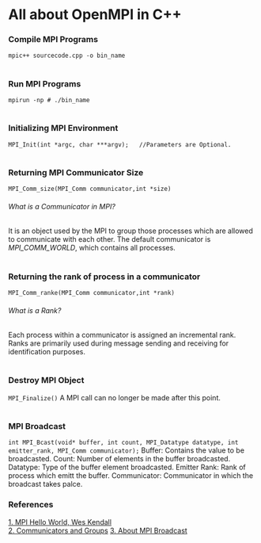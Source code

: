 # All about OpenMPI in C++

### Compile MPI Programs 
`mpic++ sourcecode.cpp -o bin_name`
#

### Run MPI Programs
`mpirun -np # ./bin_name` 
#

### Initializing MPI Environment
`MPI_Init(int *argc, char ***argv);   //Parameters are Optional.`
#

### Returning MPI Communicator Size
`MPI_Comm_size(MPI_Comm communicator,int *size)`
###### What is a Communicator in MPI?
It is an object used by the MPI to group those processes which are allowed to communicate with each other. The default communicator is *MPI_COMM_WORLD*, which contains all processes.
#

### Returning the rank of  process in a communicator
`MPI_Comm_ranke(MPI_Comm communicator,int *rank)`
###### What is a Rank?
Each process within a communicator is assigned an incremental rank. Ranks are primarily used during message sending and receiving for identification purposes.
#

### Destroy MPI Object
`MPI_Finalize()`
A MPI call can no longer be made after this point.
#

### MPI Broadcast
`int MPI_Bcast(void* buffer, int count, MPI_Datatype datatype, int emitter_rank, MPI_Comm communicator);`
Buffer: Contains the value to be broadcasted.
Count: Number of elements in the buffer broadcasted.
Datatype: Type of the buffer element broadcasted.
Emitter Rank: Rank of process which emitt the buffer.
Communicator: Communicator in which the broadcast takes palce.



### References
[1. MPI Hello World, Wes Kendall](https://mpitutorial.com/tutorials/mpi-hello-world/) <br>
[2. Communicators and Groups](http://www.rc.usf.edu/tutorials/classes/tutorial/mpi/chapter9.html)
[3. About MPI Broadcast](https://rookiehpc.github.io/mpi/docs/mpi_bcast/index.html)
